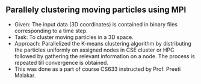 ## Parallely clustering moving particles using MPI

- Given: The input data (3D coordinates) is contained in binary files corresponding to a time step. 
- Task: To cluster moving particles in a 3D space.
- Approach: Parallelized the K-means clustering algorithm by distributing the particles uniformly on assigned nodes in CSE cluster or HPC followed by gathering the relevant information on a node. The process is repeated till convergence is obtained.
- This was done as a part of course CS633 instructed by Prof. Preeti Malakar.

